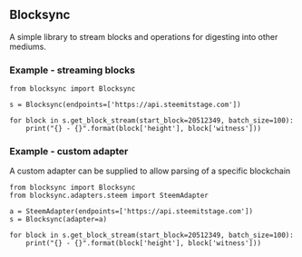 ## Blocksync

A simple library to stream blocks and operations for digesting into other mediums.

### Example - streaming blocks

```
from blocksync import Blocksync

s = Blocksync(endpoints=['https://api.steemitstage.com'])

for block in s.get_block_stream(start_block=20512349, batch_size=100):
    print("{} - {}".format(block['height'], block['witness']))
```

### Example - custom adapter

A custom adapter can be supplied to allow parsing of a specific blockchain

```
from blocksync import Blocksync
from blocksync.adapters.steem import SteemAdapter

a = SteemAdapter(endpoints=['https://api.steemitstage.com'])
s = Blocksync(adapter=a)

for block in s.get_block_stream(start_block=20512349, batch_size=100):
    print("{} - {}".format(block['height'], block['witness']))
```
